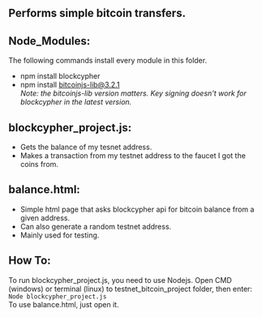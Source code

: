## Performs simple bitcoin transfers.
## Node_Modules:<br/>
The following commands install every module in this folder.  
* npm install blockcypher
* npm install bitcoinjs-lib@3.2.1  
*Note: the bitcoinjs-lib version matters. Key signing doesn't work for blockcypher in the latest version.*
## blockcypher_project.js:<br/> 
* Gets the balance of my tesnet address.
* Makes a transaction from my testnet address to the faucet I got the coins from.
## balance.html:<br/>
* Simple html page that asks blockcypher api for bitcoin balance from a given address.
* Can also generate a random testnet address.
* Mainly used for testing.  
## How To:  
To run blockcypher_project.js, you need to use Nodejs.
Open CMD (windows) or terminal (linux) to testnet_bitcoin_project folder, then enter:  
```Node blockcypher_project.js```  
To use balance.html, just open it.
